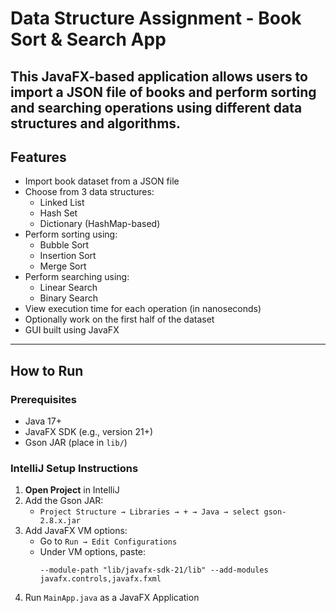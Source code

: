 # Data Structure Assignment - Book Sort & Search App

This JavaFX-based application allows users to import a JSON file of books and perform sorting and searching operations using different data structures and algorithms.
---

## Features

- Import book dataset from a JSON file
- Choose from 3 data structures:
  - Linked List
  - Hash Set
  - Dictionary (HashMap-based)
- Perform sorting using:
  - Bubble Sort
  - Insertion Sort
  - Merge Sort
- Perform searching using:
  - Linear Search
  - Binary Search
- View execution time for each operation (in nanoseconds)
- Optionally work on the first half of the dataset
- GUI built using JavaFX


---

## How to Run

### Prerequisites

- Java 17+
- JavaFX SDK (e.g., version 21+)
- Gson JAR (place in `lib/`)

### IntelliJ Setup Instructions

1. **Open Project** in IntelliJ
2. Add the Gson JAR:
   - `Project Structure → Libraries → + → Java → select gson-2.8.x.jar`
3. Add JavaFX VM options:
   - Go to `Run → Edit Configurations`
   - Under VM options, paste:
     ```
     --module-path "lib/javafx-sdk-21/lib" --add-modules javafx.controls,javafx.fxml
     ```
4. Run `MainApp.java` as a JavaFX Application







